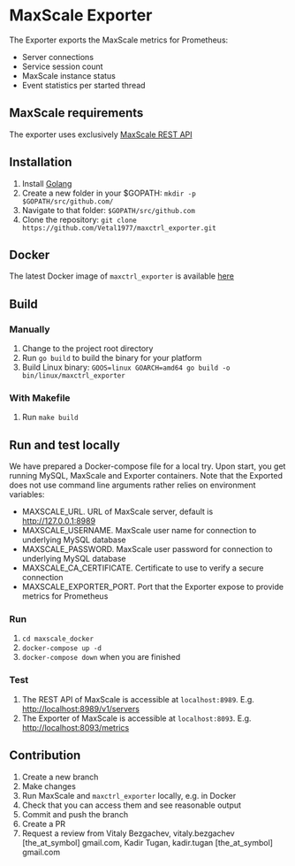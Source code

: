 # MaxScale Exporter

The Exporter exports the MaxScale metrics for Prometheus:

- Server connections
- Service session count
- MaxScale instance status
- Event statistics per started thread

## MaxScale requirements

The exporter uses exclusively [MaxScale REST API](https://mariadb.com/kb/en/maxscale-23-rest-api/)

## Installation

1. Install [Golang](https://golang.org/doc/install)
1. Create a new folder in your $GOPATH: `mkdir -p $GOPATH/src/github.com/`
1. Navigate to that folder: `$GOPATH/src/github.com`
1. Clone the repository: `git clone https://github.com/Vetal1977/maxctrl_exporter.git`

## Docker

The latest Docker image of `maxctrl_exporter` is available [here](http://ghcr.io/vetal1977/maxctrl_exporter:latest)

## Build

### Manually

1. Change to the project root directory
1. Run `go build` to build the binary for your platform
1. Build Linux binary: `GOOS=linux GOARCH=amd64 go build -o bin/linux/maxctrl_exporter`

### With Makefile

1. Run `make build`

## Run and test locally

We have prepared a Docker-compose file for a local try. Upon start, you get running MySQL, MaxScale and Exporter containers. Note that the Exported does not use command line arguments rather relies on environment variables:

- MAXSCALE_URL. URL of MaxScale server, default is http://127.0.0.1:8989
- MAXSCALE_USERNAME. MaxScale user name for connection to underlying MySQL database
- MAXSCALE_PASSWORD. MaxScale user password for connection to underlying MySQL database
- MAXSCALE_CA_CERTIFICATE. Certificate to use to verify a secure connection
- MAXSCALE_EXPORTER_PORT. Port that the Exporter expose to provide metrics for Prometheus

### Run

1. `cd maxscale_docker`
1. `docker-compose up -d`
1. `docker-compose down` when you are finished

### Test

1. The REST API of MaxScale is accessible at `localhost:8989`. E.g. [http://localhost:8989/v1/servers](http://localhost:8989/v1/servers)
1. The Exporter of MaxScale is accessible at `localhost:8093`. E.g. [http://localhost:8093/metrics](http://localhost:8093/metrics)

## Contribution
1. Create a new branch
1. Make changes
1. Run MaxScale and `maxctrl_exporter` locally, e.g. in Docker
1. Check that you can access them and see reasonable output
1. Commit and push the branch
1. Create a PR
1. Request a review from Vitaly Bezgachev, vitaly.bezgachev [the_at_symbol] gmail.com, Kadir Tugan, kadir.tugan [the_at_symbol] gmail.com
